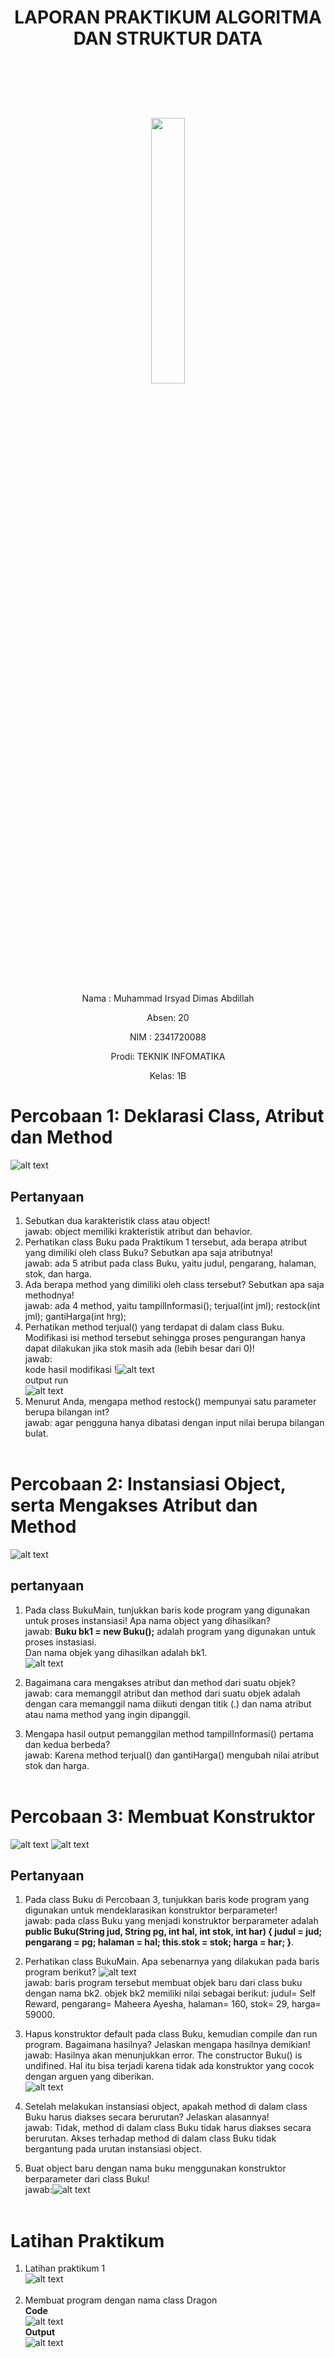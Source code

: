 # <p align ="center"> LAPORAN PRAKTIKUM ALGORITMA DAN STRUKTUR DATA </p>

<br><br><br><br>

<p align="center">
   <img src="https://static.wikia.nocookie.net/logopedia/images/8/8a/Politeknik_Negeri_Malang.png/revision/latest?cb=20190922202558" width="33%"> </p>

<br><br><br><br><br>

<p align = "center"> Nama : Muhammad Irsyad Dimas Abdillah </p>
<p align = "center"> Absen: 20 </p>
<p align = "center"> NIM  : 2341720088 </p>
<p align = "center"> Prodi: TEKNIK INFOMATIKA</p>
<p align = "center"> Kelas: 1B </p>

# Percobaan 1: Deklarasi Class, Atribut dan Method

![![alt text](docs/img/Percobaan1.png)](Pertemuan-2/docs/Img/Percobaan1.png)

## Pertanyaan

1.  Sebutkan dua karakteristik class atau object!<br>
    jawab: object memiliki krakteristik atribut dan behavior.<br>
2.  Perhatikan class Buku pada Praktikum 1 tersebut, ada berapa atribut yang dimiliki oleh class
    Buku? Sebutkan apa saja atributnya!<br>
    jawab: ada 5 atribut pada class Buku, yaitu judul, pengarang, halaman, stok, dan harga. <br>
3.  Ada berapa method yang dimiliki oleh class tersebut? Sebutkan apa saja methodnya!<br>
    jawab: ada 4 method, yaitu tampilInformasi(); terjual(int jml); restock(int jml); gantiHarga(int hrg); <br>
4.  Perhatikan method terjual() yang terdapat di dalam class Buku. Modifikasi isi method tersebut
    sehingga proses pengurangan hanya dapat dilakukan jika stok masih ada (lebih besar dari 0)!<br>
    jawab: <br>kode hasil modifikasi !![[alt text](docs/img/P1pertanyaan4.png)](Pertemuan-2/docs/Img/P1pertanyaan4.png)<br>
    output run <br>
    ![alt text](Pertemuan-2/docs/Img/runP1pertanyaan4.png)
5.  Menurut Anda, mengapa method restock() mempunyai satu parameter berupa bilangan int?<br>
    jawab: agar pengguna hanya dibatasi dengan input nilai berupa bilangan bulat. <br><br>

# Percobaan 2: Instansiasi Object, serta Mengakses Atribut dan Method

![![alt text](docs/img/Percobaan2.png)](Pertemuan-2/docs/Img/Percobaan2.png)

## pertanyaan

1. Pada class BukuMain, tunjukkan baris kode program yang digunakan untuk proses instansiasi! Apa nama object yang dihasilkan?<br>
   jawab: **Buku bk1 = new Buku();** adalah program yang digunakan untuk proses instasiasi. <br>
   Dan nama objek yang dihasilkan adalah bk1. <br>
   ![   ![alt text](docs/img/P2pertanyaan1.png)](Pertemuan-2/docs/Img/P2pertanyaan1.png)

2. Bagaimana cara mengakses atribut dan method dari suatu objek?<br>
   jawab: cara memanggil atribut dan method dari suatu objek adalah dengan cara memanggil nama diikuti dengan titik (.) dan nama atribut atau nama method yang ingin dipanggil.
3. Mengapa hasil output pemanggilan method tampilInformasi() pertama dan kedua berbeda?<br>
   jawab: Karena method terjual() dan gantiHarga() mengubah nilai atribut stok dan harga.<br><br>

# Percobaan 3: Membuat Konstruktor

![alt text](Pertemuan-2/docs/Img/P3bk.png)
![alt text](Pertemuan-2/docs/Img/P3bkMain.png)

## Pertanyaan

1. Pada class Buku di Percobaan 3, tunjukkan baris kode program yang digunakan untuk
   mendeklarasikan konstruktor berparameter!<br>
   jawab: pada class Buku yang menjadi konstruktor berparameter adalah **public Buku(String jud, String pg, int hal, int stok, int har) {
   judul = jud;
   pengarang = pg;
   halaman = hal;
   this.stok = stok;
   harga = har;
   }**.

2. Perhatikan class BukuMain. Apa sebenarnya yang dilakukan pada baris program berikut?
   ![   ![alt text](docs/img/SoalP3.png)](Pertemuan-2/docs/Img/SoalP3.png)<br>
   jawab: baris program tersebut membuat objek baru dari class buku dengan nama bk2. objek bk2 memiliki nilai sebagai berikut: judul= Self Reward, pengarang= Maheera Ayesha, halaman= 160, stok= 29, harga= 59000.
3. Hapus konstruktor default pada class Buku, kemudian compile dan run program. Bagaimana hasilnya? Jelaskan mengapa hasilnya demikian!<br>
   jawab: Hasilnya akan menunjukkan error. The constructor Buku() is undifined. Hal itu bisa terjadi karena tidak ada konstruktor yang cocok dengan arguen yang diberikan. <br> ![![alt text](docs/img/P3pertanyaan2.png)](Pertemuan-2/docs/Img/P3pertanyaan2.png)
4. Setelah melakukan instansiasi object, apakah method di dalam class Buku harus diakses
   secara berurutan? Jelaskan alasannya!<br>
   jawab: Tidak, method di dalam class Buku tidak harus diakses secara berurutan. Akses terhadap method di dalam class Buku tidak bergantung pada urutan instansiasi object.
5. Buat object baru dengan nama buku<NamaMahasiswa> menggunakan konstruktor
   berparameter dari class Buku!<br>
   jawab:![![alt text](docs/img/P3pertanyaan5.png)](Pertemuan-2/docs/Img/P3pertanyaan5.png) <br><br>

# Latihan Praktikum

1. Latihan praktikum 1<br>
   ![   [![alt text](docs/Img/Buku20new.png)](Pertemuan-2/docs)](Pertemuan-1/docs/Img/Buku20new.png) <br><br>
2. Membuat program dengan nama class Dragon
   <br> **Code** <br>![![alt text](docs/img/Dragon20.png)](Pertemuan-2/docs/Img/Dragon20.png)
   <br> **Output** <br>![![alt text](docs/Img/OutputDragon20.png)](Pertemuan-2/docs/Img/OutputDragon20.png)

